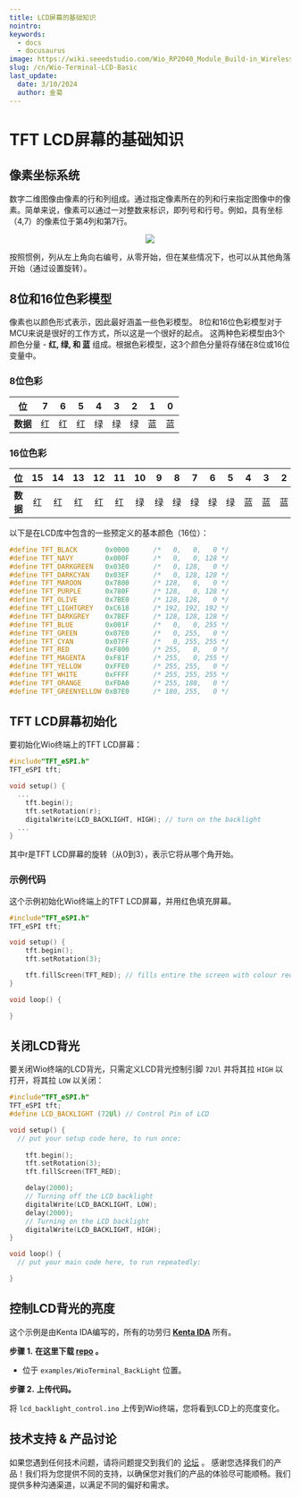 ```yaml
---
title: LCD屏幕的基础知识
nointro:
keywords:
  - docs
  - docusaurus
image: https://wiki.seeedstudio.com/Wio_RP2040_Module_Build-in_Wireless_2.4G/
slug: /cn/Wio-Terminal-LCD-Basic
last_update:
  date: 3/10/2024
  author: 金菊
---
```


# TFT LCD屏幕的基础知识

## 像素坐标系统

数字二维图像由像素的行和列组成。通过指定像素所在的列和行来指定图像中的像素。简单来说，像素可以通过一对整数来标识，即列号和行号。例如，具有坐标（4,7）的像素位于第4列和第7行。

<div align="center"><img src="https://files.seeedstudio.com/wiki/Wio-Terminal/img/grids.jpg" /></div>


按照惯例，列从左上角向右编号，从零开始，但在某些情况下，也可以从其他角落开始（通过设置旋转）。

## 8位和16位色彩模型

像素也以颜色形式表示，因此最好涵盖一些色彩模型。 8位和16位色彩模型对于MCU来说是很好的工作方式，所以这是一个很好的起点。 这两种色彩模型由3个颜色分量 - **红, 绿, 和 蓝** 组成。根据色彩模型，这3个颜色分量将存储在8位或16位变量中。

### 8位色彩

| 位 | 7   | 6   | 5   | 4   | 3   | 2   | 1   | 0   |
| ---  | :-----: | :-----: | :-----: | :-----: | :-----: | :-----: | :-----: | :-----: |
| **数据** | 红   | 红   | 红   | 绿   | 绿   | 绿   | 蓝   | 蓝   |

### 16位色彩

| 位  | 15   | 14   | 13   | 12   | 11   | 10   | 9   | 8   | 7   | 6   | 5   | 4   | 3   | 2   | 1   | 0   |
| ---  | :-----: | :-----: | :-----: | :-----: | :-----: | :-----: | :-----: | :-----: | :-----: | :-----: | :-----: | :-----: | :-----: | :-----: | :-----: | :-----: |
| **数据** | 红   | 红   | 红   | 红   | 红   | 绿   | 绿   | 绿   | 绿   | 绿   | 绿   | 蓝   | 蓝   | 蓝   | 蓝   | 蓝   |

以下是在LCD库中包含的一些预定义的基本颜色（16位）：

```cpp
#define TFT_BLACK       0x0000      /*   0,   0,   0 */
#define TFT_NAVY        0x000F      /*   0,   0, 128 */
#define TFT_DARKGREEN   0x03E0      /*   0, 128,   0 */
#define TFT_DARKCYAN    0x03EF      /*   0, 128, 128 */
#define TFT_MAROON      0x7800      /* 128,   0,   0 */
#define TFT_PURPLE      0x780F      /* 128,   0, 128 */
#define TFT_OLIVE       0x7BE0      /* 128, 128,   0 */
#define TFT_LIGHTGREY   0xC618      /* 192, 192, 192 */
#define TFT_DARKGREY    0x7BEF      /* 128, 128, 128 */
#define TFT_BLUE        0x001F      /*   0,   0, 255 */
#define TFT_GREEN       0x07E0      /*   0, 255,   0 */
#define TFT_CYAN        0x07FF      /*   0, 255, 255 */
#define TFT_RED         0xF800      /* 255,   0,   0 */
#define TFT_MAGENTA     0xF81F      /* 255,   0, 255 */
#define TFT_YELLOW      0xFFE0      /* 255, 255,   0 */
#define TFT_WHITE       0xFFFF      /* 255, 255, 255 */
#define TFT_ORANGE      0xFDA0      /* 255, 180,   0 */
#define TFT_GREENYELLOW 0xB7E0      /* 180, 255,   0 */
```

## TFT LCD屏幕初始化

要初始化Wio终端上的TFT LCD屏幕：

```cpp
#include"TFT_eSPI.h"
TFT_eSPI tft;

void setup() {
  ...
    tft.begin();
    tft.setRotation(r);
    digitalWrite(LCD_BACKLIGHT, HIGH); // turn on the backlight
  ...
}
```

其中r是TFT LCD屏幕的旋转（从0到3），表示它将从哪个角开始。

### 示例代码

这个示例初始化Wio终端上的TFT LCD屏幕，并用红色填充屏幕。

```cpp
#include"TFT_eSPI.h"
TFT_eSPI tft;

void setup() {
    tft.begin();
    tft.setRotation(3);

    tft.fillScreen(TFT_RED); // fills entire the screen with colour red
}

void loop() {

}
```

## 关闭LCD背光

要关闭Wio终端的LCD背光，只需定义LCD背光控制引脚 `72Ul` 并将其拉 `HIGH` 以打开，将其拉 `LOW` 以关闭：

```cpp
#include"TFT_eSPI.h"
TFT_eSPI tft;
#define LCD_BACKLIGHT (72Ul) // Control Pin of LCD

void setup() {
  // put your setup code here, to run once:
  
    tft.begin();
    tft.setRotation(3);
    tft.fillScreen(TFT_RED);

    delay(2000);
    // Turning off the LCD backlight
    digitalWrite(LCD_BACKLIGHT, LOW);
    delay(2000);
    // Turning on the LCD backlight
    digitalWrite(LCD_BACKLIGHT, HIGH);
}

void loop() {
  // put your main code here, to run repeatedly:

}
```

## 控制LCD背光的亮度

这个示例是由Kenta IDA编写的，所有的功劳归 [**Kenta IDA**](https://github.com/ciniml) 所有。

**步骤 1.** **在这里下载 [repo](https://github.com/Seeed-Studio/Seeed_Arduino_Sketchbook) 。**

- 位于 `examples/WioTerminal_BackLight` 位置。

**步骤 2.** **上传代码。**

将 `lcd_backlight_control.ino` 上传到Wio终端，您将看到LCD上的亮度变化。

## 技术支持 & 产品讨论

 如果您遇到任何技术问题，请将问题提交到我们的 [论坛](http://forum.seeedstudio.com/) 。
感谢您选择我们的产品！我们将为您提供不同的支持，以确保您对我们的产品的体验尽可能顺畅。我们提供多种沟通渠道，以满足不同的偏好和需求。

<div class="button_tech_support_container">
<a href="https://forum.seeedstudio.com/" class="button_forum"></a> 
<a href="https://www.seeedstudio.com/contacts" class="button_email"></a>
</div>

<div class="button_tech_support_container">
<a href="https://discord.gg/eWkprNDMU7" class="button_discord"></a> 
<a href="https://github.com/Seeed-Studio/wiki-documents/discussions/69" class="button_discussion"></a>
</div>
